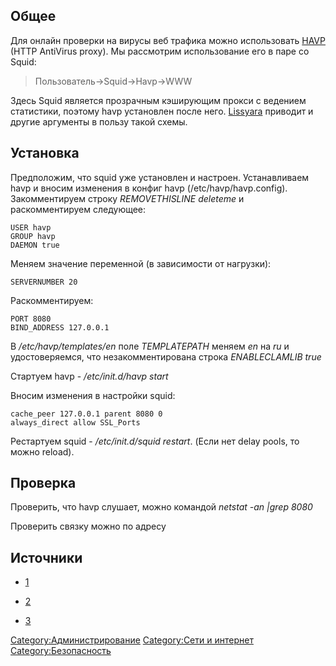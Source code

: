 ## Общее

Для онлайн проверки на вирусы веб трафика можно использовать
[HAVP](http://www.server-side.de) (HTTP AntiVirus proxy). Мы рассмотрим
использование его в паре со Squid:

> Пользователь-\>Squid-\>Havp-\>WWW

Здесь Squid является прозрачным кэширующим прокси с ведением статистики,
поэтому havp установлен после него. [Lissyara](http://lissyara.su)
приводит и другие аргументы в пользу такой схемы.

## Установка

Предположим, что squid уже установлен и настроен. Устанавливаем havp и
вносим изменения в конфиг havp (/etc/havp/havp.config). Закомментируем
строку <i>REMOVETHISLINE deleteme</i> и раскомментируем следующее:

    USER havp 
    GROUP havp 
    DAEMON true 

Меняем значение переменной (в зависимости от нагрузки):

    SERVERNUMBER 20 

Раскомментируем:

    PORT 8080 
    BIND_ADDRESS 127.0.0.1 

В */etc/havp/templates/en* поле *TEMPLATEPATH* меняем *en* на *ru* и
удостоверяемся, что незакомментирована строка *ENABLECLAMLIB true*

Стартуем havp - */etc/init.d/havp start*

Вносим изменения в настройки squid:

    cache_peer 127.0.0.1 parent 8080 0 
    always_direct allow SSL_Ports 

Рестартуем squid - */etc/init.d/squid restart*. (Если нет delay pools,
то можно reload).

## Проверка

Проверить, что havp слушает, можно командой *netstat -an |grep 8080*

Проверить связку можно по адресу
[](http://www.eicar.org/anti_virus_test_file.htm)

## Источники

  - [1](http://ylsoftware.com/?action=news&na=viewfull&news=390)

<!-- end list -->

  - [2](http://www.lissyara.su/?id=1662)

<!-- end list -->

  - [3](http://www.linux16.net/node/390)

[Category:Администрирование](Category:Администрирование "wikilink")
[Category:Сети и интернет](Category:Сети_и_интернет "wikilink")
[Category:Безопасность](Category:Безопасность "wikilink")
